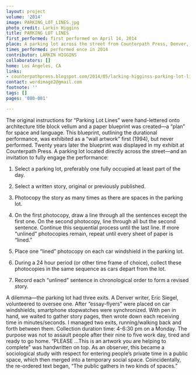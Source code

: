 ```yaml
---
layout: project
volume: '2014'
image: PARKING_LOT_LINES.jpg
photo_credit: Larkin Higgins
title: PARKING LOT LINES
first_performed: first performed on April 14, 2014
place: A parking lot across the street from Counterpath Press, Denver, CO
times_performed: performed once in 2014
contributor: LARKIN HIGGINS
collaborators: []
home: Los Angeles, CA
links:
- counterpathpress.blogspot.com/2014/05/larking-higginss-parking-lot-lines.html
contact: wordimage2@gmail.com
footnote: ''
tags: []
pages: '080-081'

---
```


The original instructions for “Parking Lot Lines” were hand-lettered onto architecture title block vellum and a paper blueprint was created—a “plan” for space and language. This blueprint, outlining the durational performance, was exhibited as a “wall artwork” first (1994), but never performed. Twenty years later the blueprint was displayed in my exhibit at Counterpath Press. A parking lot located directly across the street—and an invitation to fully engage the performance:

1. Select a parking lot, preferably one fully occupied at least part of the day.

2. Select a written story, original or previously published.

3. Photocopy the story as many times as there are spaces in the parking lot.

4. On the first photocopy, draw a line through all the sentences except the first one. On the second photocopy, line through all but the second sentence. Continue this sequential process until the last line. If more “unlined” photocopies remain, repeat until every sheet of paper is “lined.”

5. Place one “lined” photocopy on each car windshield in the parking lot.

6. During a 24 hour period (or other time frame of choice), collect these photocopies in the same sequence as cars depart from the lot.

7. Record each “unlined” sentence in chronological order to form a revised story.

A dilemma—the parking lot had three exits. A Denver writer, Eric Siegel, volunteered to oversee one. After “essay-flyers” were placed on car windshields, smartphone stopwatches were synchronized. With pen in hand, we waited to gather story pages, then wrote down each receiving time in minutes/seconds. I managed two exits, running/walking back and forth between them. Collection duration time: 4-6:30 pm on a Monday. The purpose was not to assault people after their nine to five work day, tired and ready to go home. “PLEASE …This is an artwork you are helping to complete” was handwritten on top. As an observer, this became a sociological study with respect for entering people’s private time in a public space, which then merged into a temporary social space. Coincidentally, the re-ordered text began, “The public gathers in two kinds of spaces.”
